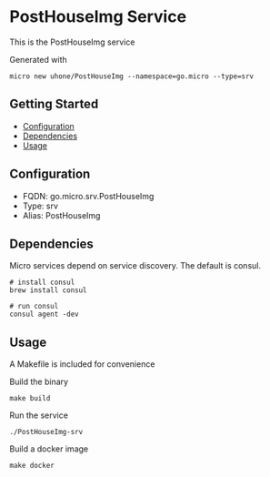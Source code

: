 # PostHouseImg Service

This is the PostHouseImg service

Generated with

```
micro new uhone/PostHouseImg --namespace=go.micro --type=srv
```

## Getting Started

- [Configuration](#configuration)
- [Dependencies](#dependencies)
- [Usage](#usage)

## Configuration

- FQDN: go.micro.srv.PostHouseImg
- Type: srv
- Alias: PostHouseImg

## Dependencies

Micro services depend on service discovery. The default is consul.

```
# install consul
brew install consul

# run consul
consul agent -dev
```

## Usage

A Makefile is included for convenience

Build the binary

```
make build
```

Run the service
```
./PostHouseImg-srv
```

Build a docker image
```
make docker
```